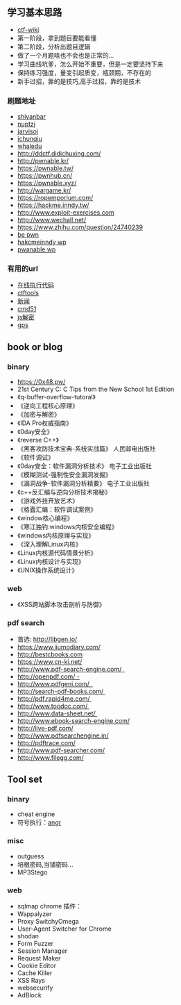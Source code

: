 ## 学习基本思路

* [ctf-wiki](https://ctf-wiki.github.io/ctf-wiki/)
* 第一阶段，拿到题目要能看懂
* 第二阶段，分析出题目逻辑
* 做了一个月题啥也不会也是正常的...
* 学习曲线坑爹，怎么开始不重要，但是一定要坚持下来
* 保持练习强度，量变引起质变，瓶颈期，不存在的
* 新手过招，靠的是技巧,高手过招，靠的是技术

### 刷题地址
- [shiyanbar](http://www.shiyanbar.com/ctf/)
- [nuptzj](http://ctf.nuptzj.cn/)
- [jarvisoj](https://www.jarvisoj.com/)
- [ichunqiu](https://www.ichunqiu.com/competition)
- [whaledu](http://www.whaledu.com/)
- http://ddctf.didichuxing.com/
- http://pwnable.kr/
- https://pwnable.tw/
- https://pwnhub.cn/
- https://pwnable.xyz/
- http://wargame.kr/
- https://ropemporium.com/
- https://hackme.inndy.tw/
- http://www.exploit-exercises.com
- http://www.wechall.net/
- https://www.zhihu.com/question/24740239
- [be pwn](https://haveibeenpwned.com/)
- [hakcmeinndy wp](http://carlstar.club/)
- [pwanable wp](https://bbs.ichunqiu.com/thread-46026-1-1.html)

### 有用的url
- [在线执行代码](https://www.dooccn.com)
- [ctftools](https://www.ctftools.com/down)
- [新闻](https://www.sitedirsec.com/)
- [cmd51](http://www.xmd5.org/)
- [js解密](http://tmxk.org/jother/)
- [gps](http://www.gpsspg.com/bs.htm)

## book or blog

### binary
- https://0x48.pw/
- 21st Century C: C Tips from the New School 1st Edition
- 《q-buffer-overflow-tutoral》
- 《逆向工程核心原理》
- 《加密与解密》
- 《IDA Pro权威指南》
- 《0day安全》
- 《reverse C++》
- 《黑客攻防技术宝典-系统实战篇》 人民邮电出版社
- 《软件调试》
- 《0day安全：软件漏洞分析技术》 电子工业出版社
- 《模糊测试-强制性安全漏洞发掘》
- 《漏洞战争-软件漏洞分析精要》 电子工业出版社
- 《c++反汇编与逆向分析技术揭秘》
- 《游戏外挂开放艺术》
- 《格蠹汇编：软件调试案例》
- 《window核心编程》
- 《寒江独钓:windows内核安全编程》
- 《windows内核原理与实现》
- 《深入理解Linux内核》
- 《Linux内核源代码情景分析》
- 《Linux内核设计与实现》
- 《UNIX操作系统设计》 

### web 
- 《XSS跨站脚本攻击剖析与防御》

### pdf search
- 首选: http://libgen.io/
- https://www.jiumodiary.com/
- http://bestcbooks.com
- https://www.cn-ki.net/
- http://www.pdf-search-engine.com/  
- http://openpdf.com/ - 
- http://www.pdfgeni.com/  
- http://search-pdf-books.com/ 
- http://pdf.rapid4me.com/ 
- http://www.toodoc.com/ 
- http://www.data-sheet.net/ 
- http://www.ebook-search-engine.com/
- http://live-pdf.com/
- http://www.pdfsearchengine.in/
- http://pdftrace.com/
- http://www.pdf-searcher.com/
- http://www.filegg.com/

## Tool set

### binary
- cheat engine
- 符号执行：[angr](https://docs.angr.io)

### misc
- outguess 
- 培根密码,当铺密码...
- MP3Stego 

### web
- sqlmap
chrome 插件：
- Wappalyzer
- Proxy SwitchyOmega
- User-Agent Switcher for Chrome
- shodan
- Form Fuzzer
- Session Manager
- Request Maker
- Cookie Editor
- Cache Killer
- XSS Rays
- websecurify
- AdBlock